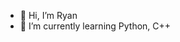- 👋 Hi, I’m Ryan
- 🌱 I’m currently learning Python, C++

<!---
ryanlai880122/ryanlai880122 is a ✨ special ✨ repository because its `README.md` (this file) appears on your GitHub profile.
You can click the Preview link to take a look at your changes.
--->
